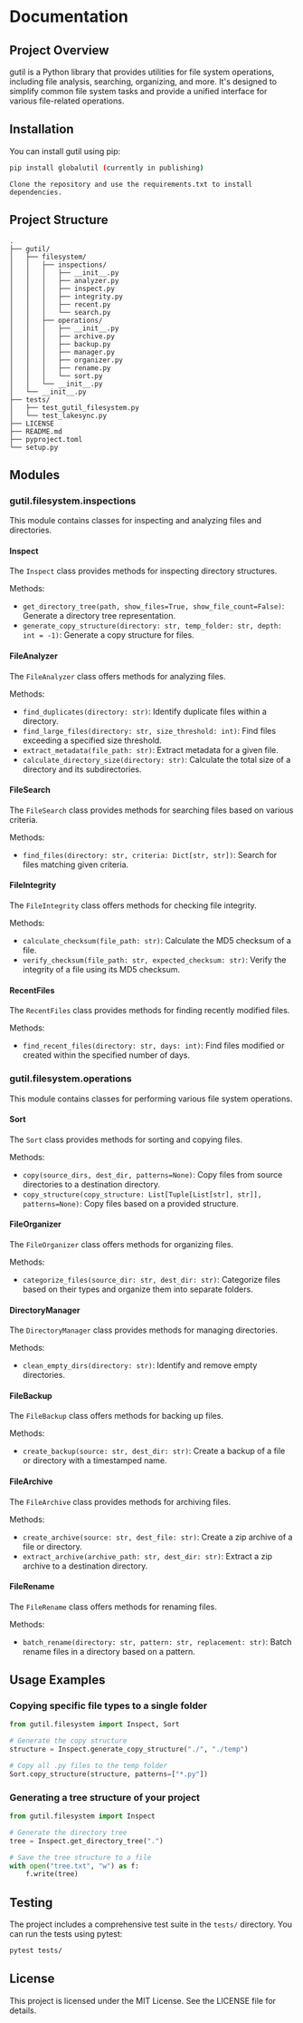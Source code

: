 # Documentation

## Project Overview

gutil is a Python library that provides utilities for file system operations, including file analysis, searching, organizing, and more. It's designed to simplify common file system tasks and provide a unified interface for various file-related operations.

## Installation

You can install gutil using pip:

```bash
pip install globalutil (currently in publishing)
```

```
Clone the repository and use the requirements.txt to install dependencies.
```

## Project Structure

```
.
├── gutil/
│   ├── filesystem/
│   │   ├── inspections/
│   │   │   ├── __init__.py
│   │   │   ├── analyzer.py
│   │   │   ├── inspect.py
│   │   │   ├── integrity.py
│   │   │   ├── recent.py
│   │   │   └── search.py
│   │   ├── operations/
│   │   │   ├── __init__.py
│   │   │   ├── archive.py
│   │   │   ├── backup.py
│   │   │   ├── manager.py
│   │   │   ├── organizer.py
│   │   │   ├── rename.py
│   │   │   └── sort.py
│   │   └── __init__.py
│   └── __init__.py
├── tests/
│   ├── test_gutil_filesystem.py
│   └── test_lakesync.py
├── LICENSE
├── README.md
├── pyproject.toml
└── setup.py
```

## Modules

### gutil.filesystem.inspections

This module contains classes for inspecting and analyzing files and directories.

#### Inspect

The `Inspect` class provides methods for inspecting directory structures.

Methods:
- `get_directory_tree(path, show_files=True, show_file_count=False)`: Generate a directory tree representation.
- `generate_copy_structure(directory: str, temp_folder: str, depth: int = -1)`: Generate a copy structure for files.

#### FileAnalyzer

The `FileAnalyzer` class offers methods for analyzing files.

Methods:
- `find_duplicates(directory: str)`: Identify duplicate files within a directory.
- `find_large_files(directory: str, size_threshold: int)`: Find files exceeding a specified size threshold.
- `extract_metadata(file_path: str)`: Extract metadata for a given file.
- `calculate_directory_size(directory: str)`: Calculate the total size of a directory and its subdirectories.

#### FileSearch

The `FileSearch` class provides methods for searching files based on various criteria.

Methods:
- `find_files(directory: str, criteria: Dict[str, str])`: Search for files matching given criteria.

#### FileIntegrity

The `FileIntegrity` class offers methods for checking file integrity.

Methods:
- `calculate_checksum(file_path: str)`: Calculate the MD5 checksum of a file.
- `verify_checksum(file_path: str, expected_checksum: str)`: Verify the integrity of a file using its MD5 checksum.

#### RecentFiles

The `RecentFiles` class provides methods for finding recently modified files.

Methods:
- `find_recent_files(directory: str, days: int)`: Find files modified or created within the specified number of days.

### gutil.filesystem.operations

This module contains classes for performing various file system operations.

#### Sort

The `Sort` class provides methods for sorting and copying files.

Methods:
- `copy(source_dirs, dest_dir, patterns=None)`: Copy files from source directories to a destination directory.
- `copy_structure(copy_structure: List[Tuple[List[str], str]], patterns=None)`: Copy files based on a provided structure.

#### FileOrganizer

The `FileOrganizer` class offers methods for organizing files.

Methods:
- `categorize_files(source_dir: str, dest_dir: str)`: Categorize files based on their types and organize them into separate folders.

#### DirectoryManager

The `DirectoryManager` class provides methods for managing directories.

Methods:
- `clean_empty_dirs(directory: str)`: Identify and remove empty directories.

#### FileBackup

The `FileBackup` class offers methods for backing up files.

Methods:
- `create_backup(source: str, dest_dir: str)`: Create a backup of a file or directory with a timestamped name.

#### FileArchive

The `FileArchive` class provides methods for archiving files.

Methods:
- `create_archive(source: str, dest_file: str)`: Create a zip archive of a file or directory.
- `extract_archive(archive_path: str, dest_dir: str)`: Extract a zip archive to a destination directory.

#### FileRename

The `FileRename` class offers methods for renaming files.

Methods:
- `batch_rename(directory: str, pattern: str, replacement: str)`: Batch rename files in a directory based on a pattern.

## Usage Examples

### Copying specific file types to a single folder

```python
from gutil.filesystem import Inspect, Sort

# Generate the copy structure
structure = Inspect.generate_copy_structure("./", "./temp")

# Copy all .py files to the temp folder
Sort.copy_structure(structure, patterns=["*.py"])
```

### Generating a tree structure of your project

```python
from gutil.filesystem import Inspect

# Generate the directory tree
tree = Inspect.get_directory_tree(".")

# Save the tree structure to a file
with open("tree.txt", "w") as f:
    f.write(tree)
```

## Testing

The project includes a comprehensive test suite in the `tests/` directory. You can run the tests using pytest:

```bash
pytest tests/
```

## License

This project is licensed under the MIT License. See the LICENSE file for details.